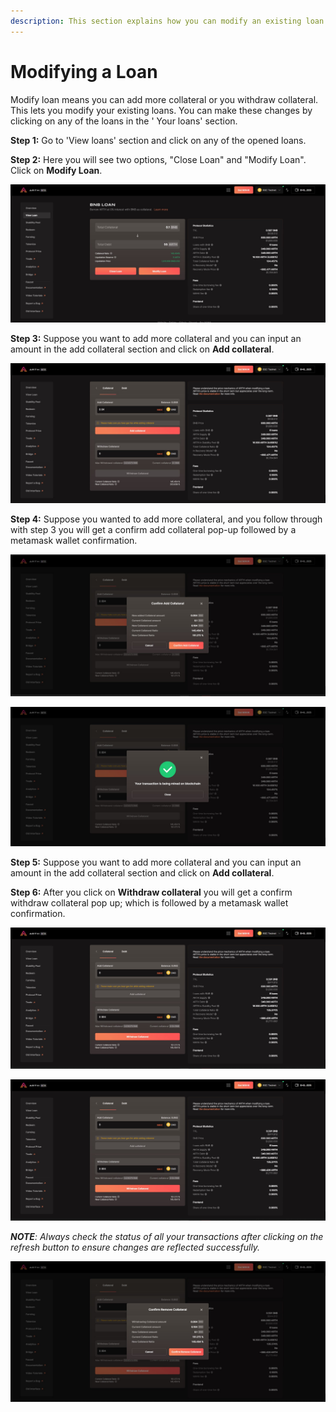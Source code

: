 ```yaml
---
description: This section explains how you can modify an existing loan
---
```


# Modifying a Loan

Modify loan means you can add more collateral or you withdraw collateral. This lets you modify your existing loans. You can make these changes by clicking on any of the loans in the ' Your loans' section.

**Step 1:** Go to 'View loans' section and click on any of the opened loans.

**Step 2:** Here you will see two options, "Close Loan" and "Modify Loan". Click on **Modify Loan**.

![If you want to modify your loan you need to click on 'modify loan'.](<../.gitbook/assets/close .jpg>)

**Step 3:** Suppose you want to add more collateral and you can input an amount in the add collateral section and click on **Add collateral**.

![Suppose you want to add more collateral and you can input an amount in the add collateral section and click on Add collateral.](<../.gitbook/assets/modify 1.jpg>)

**Step 4:** Suppose you wanted to add more collateral, and you follow through with step 3 you will get a confirm add collateral pop-up followed by a metamask wallet confirmation.

![Confirmation regarding adding more collateral. ](<../.gitbook/assets/confirm add colateral .jpg>)

![Successful confirmation regarding the addition of collateral](../.gitbook/assets/successful.jpg)

**Step 5:** Suppose you want to add more collateral and you can input an amount in the add collateral section and click on **Add collateral**.

**Step 6:** After you click on **Withdraw collateral** you will get a confirm withdraw collateral pop up; which is followed by a metamask wallet confirmation.

![After you click on withdraw collateral you will get a confirm withdraw collateral pop up; which is followed by a metamask wallet confirmation.](../.gitbook/assets/withdraw.jpg)

![After you input the amount you need to click on Withdraw collateral.](../.gitbook/assets/withdraw.jpg)

_**NOTE**: Always check the status of all your transactions after clicking on the refresh button to ensure changes are reflected successfully._

![Final confirmation regarding the withdraw.](<../.gitbook/assets/remove collateral.jpg>)

